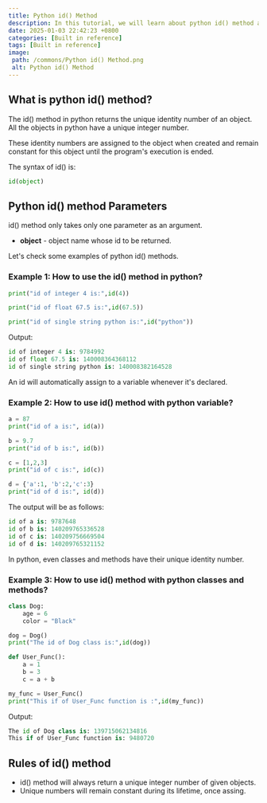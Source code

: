 ```yaml
---
title: Python id() Method
description: In this tutorial, we will learn about python id() method and its uses with examples.
date: 2025-01-03 22:42:23 +0800
categories: [Built in reference]
tags: [Built in reference]
image:
 path: /commons/Python id() Method.png
 alt: Python id() Method
---
```


## What is python id() method?

The id() method in python returns the unique identity number of an object. All the objects in python have a unique integer number.

<script type="text/javascript">
	atOptions = {
		'key' : '98858c4e91885e00ea9926beee01c03e',
		'format' : 'iframe',
		'height' : 90,
		'width' : 728,
		'params' : {}
	};
</script>
<script type="text/javascript" src="https://www.highperformanceformat.com/98858c4e91885e00ea9926beee01c03e/invoke.js"></script>
These identity numbers are assigned to the object when created and remain constant for this object until the program's execution is ended. 

The syntax of id() is:

```python
id(object)
```

## Python id() method Parameters

id() method only takes only one parameter as an argument.

* **object** \- object name whose id to be returned.

Let's check some examples of python id() methods.

### Example 1: How to use the id() method in python?

```python
print("id of integer 4 is:",id(4))

print("id of float 67.5 is:",id(67.5))

print("id of single string python is:",id("python"))

```

Output:

```python
id of integer 4 is: 9784992
id of float 67.5 is: 140008364368112
id of single string python is: 140008382164528

```

An id will automatically assign to a variable whenever it's declared.

<script type="text/javascript">
	atOptions = {
		'key' : '98858c4e91885e00ea9926beee01c03e',
		'format' : 'iframe',
		'height' : 90,
		'width' : 728,
		'params' : {}
	};
</script>
<script type="text/javascript" src="https://www.highperformanceformat.com/98858c4e91885e00ea9926beee01c03e/invoke.js"></script>
### Example 2: How to use id() method with python variable?

```python
a = 87
print("id of a is:", id(a))

b = 9.7
print("id of b is:", id(b))

c = [1,2,3]
print("id of c is:", id(c))

d = {'a':1, 'b':2,'c':3}
print("id of d is:", id(d))

```

The output will be as follows:

```python
id of a is: 9787648
id of b is: 140209765336528
id of c is: 140209756669504
id of d is: 140209765321152

```

In python, even classes and methods have their unique identity number.

### Example 3: How to use id() method with python classes and methods?

```python
class Dog:
    age = 6
    color = "Black"

dog = Dog()
print("The id of Dog class is:",id(dog))

def User_Func():
    a = 1
    b = 3
    c = a + b

my_func = User_Func()
print("This if of User_Func function is :",id(my_func))

```

Output:

```python
The id of Dog class is: 139715062134816
This if of User_Func function is: 9480720
```

## Rules of id() method 

<script type="text/javascript">
	atOptions = {
		'key' : '98858c4e91885e00ea9926beee01c03e',
		'format' : 'iframe',
		'height' : 90,
		'width' : 728,
		'params' : {}
	};
</script>
<script type="text/javascript" src="https://www.highperformanceformat.com/98858c4e91885e00ea9926beee01c03e/invoke.js"></script>
* id() method will always return a unique integer number of given objects.  
* Unique numbers will remain constant during its lifetime, once assing.